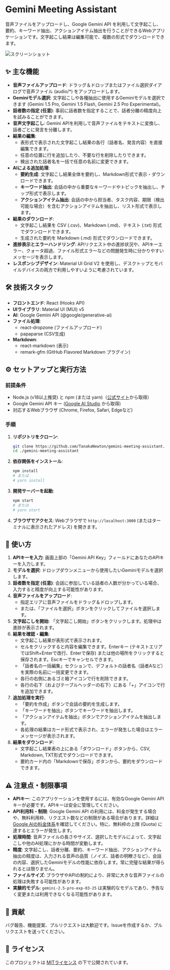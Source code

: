# Gemini Meeting Assistant

音声ファイルをアップロードし、Google Gemini API を利用して文字起こし、要約、キーワード抽出、アクションアイテム抽出を行うことができるWebアプリケーションです。文字起こし結果は編集可能で、複数の形式でダウンロードできます。

![スクリーンショット](./public/screenshot.png)

## ✨ 主な機能

*   **音声ファイルアップロード**: ドラッグ＆ドロップまたはファイル選択ダイアログで音声ファイル (audio/*) をアップロードします。
*   **Geminiモデル選択**: 文字起こしや各種抽出に使用するGeminiモデルを選択できます (Gemini 1.5 Pro, Gemini 1.5 Flash, Gemini 2.5 Pro Experimental)。
*   **話者数の指定 (任意)**: 事前に話者数を指定することで、話者分離の精度向上を試みることができます。
*   **音声文字起こし**: Gemini APIを利用して音声ファイルをテキストに変換し、話者ごとに発言を分離します。
*   **結果の編集**:
    *   表形式で表示された文字起こし結果の各行（話者名、発言内容）を直接編集できます。
    *   任意の位置に行を追加したり、不要な行を削除したりできます。
    *   検出された話者名を一括で任意の名前に変更できます。
*   **AIによる追加処理**:
    *   **要約生成**: 文字起こし結果全体を要約し、Markdown形式で表示・ダウンロードできます。
    *   **キーワード抽出**: 会話の中から重要なキーワードやトピックを抽出し、チップ形式で表示します。
    *   **アクションアイテム抽出**: 会話の中から担当者、タスク内容、期限（検出可能な場合）を含むアクションアイテムを抽出し、リスト形式で表示します。
*   **結果のダウンロード**:
    *   文字起こし結果を CSV (.csv)、Markdown (.md)、テキスト (.txt) 形式でダウンロードできます。
    *   生成された要約を Markdown (.md) 形式でダウンロードできます。
*   **進捗表示とエラーハンドリング**: APIリクエスト中の進捗状況や、APIキーエラー、クォータ超過、ファイル形式エラーなどの問題発生時に分かりやすいメッセージを表示します。
*   **レスポンシブデザイン**: Material UI Grid V2 を使用し、デスクトップとモバイルデバイスの両方で利用しやすいように考慮されています。

## 🛠️ 技術スタック

*   **フロントエンド**: React (Hooks API)
*   **UIライブラリ**: Material UI (MUI) v5
*   **AI**: Google Gemini API (@google/generative-ai)
*   **ファイル処理**:
    *   react-dropzone (ファイルアップロード)
    *   papaparse (CSV生成)
*   **Markdown**:
    *   react-markdown (表示)
    *   remark-gfm (GitHub Flavored Markdown プラグイン)

## ⚙️ セットアップと実行方法

### 前提条件

*   Node.js (v18以上推奨) と npm (または yarn)（[公式サイト](https://nodejs.org/ja)から取得）
*   Google Gemini API キー ([Google AI Studio](https://aistudio.google.com/app/apikey) から取得)
*   対応するWebブラウザ (Chrome, Firefox, Safari, Edgeなど)

### 手順

1.  **リポジトリをクローン**:
    ```bash
    git clone https://github.com/TanakaNewton/gemini-meeting-assistant.git
    cd ./gemini-meeting-assistant
    ```

2.  **依存関係をインストール**:
    ```bash
    npm install
    # または
    # yarn install
    ```

3.  **開発サーバーを起動**:
    ```bash
    npm start
    # または
    # yarn start
    ```

4.  **ブラウザでアクセス**:
    Webブラウザで `http://localhost:3000` (またはターミナルに表示されたアドレス) を開きます。

## 🚀 使い方

1.  **APIキーを入力**: 画面上部の「Gemini API Key」フィールドにあなたのAPIキーを入力します。
2.  **モデルを選択**: ドロップダウンメニューから使用したいGeminiモデルを選択します。
3.  **話者数を指定 (任意)**: 会話に参加している話者の人数が分かっている場合、入力すると精度が向上する可能性があります。
4.  **音声ファイルをアップロード**:
    *   指定エリアに音声ファイルをドラッグ＆ドロップします。
    *   または、「ファイルを選択」ボタンをクリックしてファイルを選択します。
5.  **文字起こしを開始**: 「文字起こし開始」ボタンをクリックします。処理中は進捗が表示されます。
6.  **結果を確認・編集**:
    *   文字起こし結果が表形式で表示されます。
    *   セルをクリックすると内容を編集できます。Enterキー (テキストエリアではShift+Enterで改行、Enterで保存) または他の場所をクリックすると保存されます。Escキーでキャンセルできます。
    *   「話者名の一括編集」セクションで、デフォルトの話者名（話者Aなど）を実際の名前に一括変更できます。
    *   各行の右側にあるゴミ箱アイコンで行を削除できます。
    *   各行の右下（およびテーブルヘッダーの右下）にある「+」アイコンで行を追加できます。
7.  **追加処理を実行**:
    *   「要約を作成」ボタンで会話の要約を生成します。
    *   「キーワードを抽出」ボタンでキーワードを抽出します。
    *   「アクションアイテムを抽出」ボタンでアクションアイテムを抽出します。
    *   各処理の結果はカード形式で表示され、エラーが発生した場合はエラーメッセージが表示されます。
8.  **結果をダウンロード**:
    *   文字起こし結果表の上にある「ダウンロード」ボタンから、CSV, Markdown, TXT形式でダウンロードできます。
    *   要約カード内の「Markdownで保存」ボタンから、要約をダウンロードできます。

## ⚠️ 注意点・制限事項

*   **APIキー**: このアプリケーションを使用するには、有効なGoogle Gemini APIキーが必要です。APIキーは安全に管理してください。
*   **API利用料・制限**: Google Gemini API の利用には、料金が発生する場合や、無料利用枠、リクエスト数などの制限がある場合があります。詳細は[Google AIの料金体系](https://ai.google.dev/pricing)を確認してください。特に、無料枠の上限 (Quota) に達するとエラーが発生します。
*   **処理時間**: 音声ファイルの長さやサイズ、選択したモデルによって、文字起こしや他のAI処理にかかる時間が変動します。
*   **精度**: 文字起こし、話者分離、要約、キーワード抽出、アクションアイテム抽出の精度は、入力される音声の品質（ノイズ、話者の明瞭さなど）、会話の内容、選択したGeminiモデルの性能に依存します。常に完璧な結果が得られるとは限りません。
*   **ファイルサイズ**: ブラウザやAPIの制約により、非常に大きな音声ファイルの処理は失敗する可能性があります。
*   **実験的モデル**: `gemini-2.5-pro-exp-03-25` は実験的なモデルであり、予告なく変更または利用できなくなる可能性があります。

## 🤝 貢献

バグ報告、機能提案、プルリクエストは大歓迎です。Issueを作成するか、プルリクエストを送ってください。

## 📜 ライセンス

このプロジェクトは [MITライセンス](LICENSE) の下で公開されています。